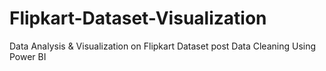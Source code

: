 # Flipkart-Dataset-Visualization
Data Analysis &amp; Visualization on Flipkart Dataset post Data Cleaning Using Power BI
